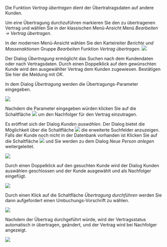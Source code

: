Die Funktion *Vertrag übertragen* dient der Übertratragsdaten auf andere Kunden. 

Um eine Übertragung durchzuführen markieren Sie den zu übertragenen Vertrag und wählen Sie in der klassischen Menü-Ansicht Menü *Bearbeiten →  Vertrag übertragen*. 

In der modernen Menü-Ansicht wählen Sie den Karteireiter *Berichte und Massenaktionen* Gruppe *Bearbeiten* Funktion *Vertrag übertragen*.
 ![](http://xpecto.github.io/docs/img/img_1461156880109.png) 
 
Der Dialog *Übertragung* ermöglicht das Suchen nach dem Kundendaten oder nach Vertragsdaten. Durch einen Doppelklick auf dem gewünschten Kunde wird den ausgewählter Vertrag dem Kunden zugewiesen. 
Bestätigen Sie hier die Meldung mit *OK*.

 In dem Dialog *Übertragung* werden die Übertragungs-Parameter eingegeben.
 
![](http://xpecto.github.io/docs/img/img_1461689330179.png)

Nachdem die Parameter eingegeben würden klicken Sie auf die Schaltfläche ![](http://xpecto.github.io/docs/img/img_1461745086541.png) um den Nachfolger für den Vertrag einzutragen. 

Es eröffnet sich der Dialog *Kunden auswählen*. Der Dialog  bietet die Möglichkeit über die Schaltfläche ![](http://xpecto.github.io/docs/img/img_1461745563222.png) die erweiterte Suchfelder anzuzeigen. 
Falls der Kunde noch nicht in der Datenbank vorhanden ist Klicken Sie auf die Schaltfläche ![](http://xpecto.github.io/docs/img/img_1461745391144.png) und Sie werden zu dem Dialog *Neue Person anlegen* weitergeleitet.

![](http://xpecto.github.io/docs/img/img_1461745295229.png)

Durch einen Doppelklick auf den gesuchten Kunde wird der Dialog Kunden auswählen geschlossen und der Kunde ausgewählt und als Nachfolger eingefügt. 

![](http://xpecto.github.io/docs/img/img_1461746072363.png)

Durch einen Klick auf die Schaltfläche *Übertragung durchführen* werden Sie dann aufgefordert einen Umbuchungs-Vorschrift zu wählen.

![](http://xpecto.github.io/docs/img/img_1443173762535.png)

Nachdem der Übertrag durchgeführt würde, wird der Vertragsstatus automatisch in übertragen, geändert, und der Vertrag wird bei Nachfolger angezeigt.

![](http://xpecto.github.io/docs/img/img_1461746349219.png)
